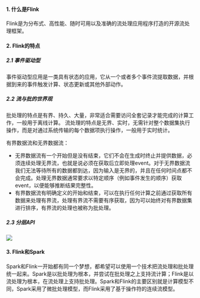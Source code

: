#### 1. 什么是Flink

Flink是为分布式、高性能、随时可用以及准确的流处理应用程序打造的开源流处理框架。

#### 2. Flink的特点

##### 2.1 事件驱动型

事件驱动型应用是一类具有状态的应用，它从一个或者多个事件流提取数据，并根据到来的事件触发计算、状态更新或其他外部动作。

##### 2.2 流与批的世界观

批处理的特点是有界、持久、大量，非常适合需要访问全套记录才能完成的计算工作，一般用于离线计算。
流处理的特点是无界、实时，无需针对整个数据集执行操作，而是对通过系统传输的每个数据项执行操作，一般用于实时统计。

有界数据流和无界数据流：

- 无界数据流有一个开始但是没有结束，它们不会在生成时终止并提供数据，必须连续处理无界流，也就是说必须在获取后立即处理event。对于无界数据流我们无法等待所有的数据都到达，因为输入是无界的，并且在任何时间点都不会完成。处理无界数据通常要求以特定顺序（例如事件发生的顺序）获取event，以便能够推断结果完整性。
- 有界数据流有明确定义的开始和结束，可以在执行任何计算之前通过获取所有数据来处理有界流，处理有界流不需要有序获取，因为可以始终对有界数据集进行排序，有界流的处理也被称为批处理。

##### 2.3 分层API

![](http://yanko.test.upcdn.net/images/Flink%20API.jpg)

#### 3. Flink和Spark

Spark和Flink一开始都有同一个梦想，都希望可以使用一个技术把流处理和批处理统一起来。Spark是以批处理为根本，并尝试在批处理之上支持流计算；Flink是以流处理为根本，在流处理上支持批处理。Spark和Flink的主要区别就是计算模型不同，Spark采用了微批处理模型，而Flink采用了基于操作符的连续流模型。



